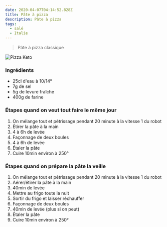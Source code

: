 ```yaml
---
date: 2020-04-07T04:14:52.828Z
title: Pâte à pizza
description: Pâte à pizza
tags:
  - salé
  - Italie
---
```


> Pâte à pizza classique

![Pizza Keto](/assets/Pizza-2.jpg "Pizza")

### Ingrédients

- 25cl d'eau à 10/14°
- 7g de sel
- 5g de levure fraîche
- 400g de farine

### Étapes quand on veut tout faire le même jour

1. On mélange tout et pétrissage pendant 20 minute à la vitesse 1 du robot
2. Étirer la pâte à la main
3. 4 à 6h de levée
4. Façonnage de deux boules
5. 4 à 6h de levée
6. Étaler la pâte
7. Cuire 10min environ à 250°

### Étapes quand on prépare la pâte la veille

1. On mélange tout et pétrissage pendant 20 minute à la vitesse 1 du robot
2. Aérer/étirer la pâte à la main
3. 40min de levée
4. Mettre au frigo toute la nuit
5. Sortir du frigo et laisser réchauffer
6. Façonnage de deux boules
7. 40min de levée (plus si on peut)
8. Étaler la pâte
9. Cuire 10min environ à 250°

